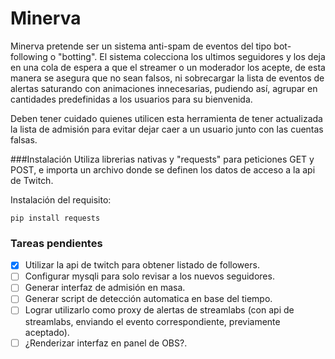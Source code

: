 # Minerva
Minerva pretende ser un sistema anti-spam de eventos del tipo bot-following o "botting".
El sistema colecciona los ultimos seguidores y los deja en una cola de espera a que el streamer o un moderador los acepte, de esta manera se asegura que no sean falsos, ni sobrecargar la lista de eventos de alertas saturando con animaciones innecesarias, pudiendo así, agrupar en cantidades predefinidas a los usuarios para su bienvenida.

Deben tener cuidado quienes utilicen esta herramienta de tener actualizada la lista de admisión para evitar dejar caer a un usuario junto con las cuentas falsas.

###Instalación
Utiliza librerias nativas y "requests" para peticiones GET y POST, e importa un archivo donde se definen los datos de acceso a la api de Twitch.

Instalación del requisito:
```
pip install requests
```

### Tareas pendientes
- [x] Utilizar la api de twitch para obtener listado de followers.
- [ ] Configurar mysqli para solo revisar a los nuevos seguidores.
- [ ] Generar interfaz de admisión en masa.
- [ ] Generar script de detección automatica en base del tiempo.
- [ ] Lograr utilizarlo como proxy de alertas de streamlabs 
(con api de streamlabs, enviando el evento correspondiente, previamente aceptado).
- [ ] ¿Renderizar interfaz en panel de OBS?.
